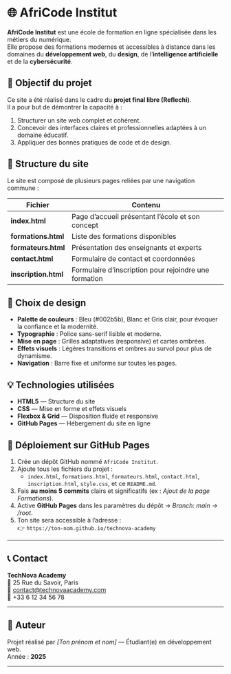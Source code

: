 # 🌐 AfriCode Institut

**AfriCode Institut** est une école de formation en ligne spécialisée dans les métiers du numérique.  
Elle propose des formations modernes et accessibles à distance dans les domaines du **développement web**, du **design**, de l’**intelligence artificielle** et de la **cybersécurité**.

## 🎯 Objectif du projet

Ce site a été réalisé dans le cadre du **projet final libre (Reflechi)**.  
Il a pour but de démontrer la capacité à :
1. Structurer un site web complet et cohérent.
2. Concevoir des interfaces claires et professionnelles adaptées à un domaine éducatif.
3. Appliquer des bonnes pratiques de code et de design.

## 🧩 Structure du site

Le site est composé de plusieurs pages reliées par une navigation commune :

|         Fichier      |                            Contenu                    |
|----------------------|-------------------------------------------------------|
| **index.html**       | Page d’accueil présentant l’école et son concept      |
| **formations.html**  | Liste des formations disponibles                      |
| **formateurs.html**  | Présentation des enseignants et experts               |
| **contact.html**     | Formulaire de contact et coordonnées                  |
| **inscription.html** | Formulaire d’inscription pour rejoindre une formation |

## 🎨 Choix de design

- **Palette de couleurs** : Bleu (#002b5b), Blanc et Gris clair, pour évoquer la confiance et la modernité.  
- **Typographie** : Police sans-serif lisible et moderne.  
- **Mise en page** : Grilles adaptatives (responsive) et cartes ombrées.  
- **Effets visuels** : Légères transitions et ombres au survol pour plus de dynamisme.  
- **Navigation** : Barre fixe et uniforme sur toutes les pages.

## 💡 Technologies utilisées

- **HTML5** — Structure du site  
- **CSS** — Mise en forme et effets visuels  
- **Flexbox & Grid** — Disposition fluide et responsive  
- **GitHub Pages** — Hébergement du site en ligne

## 🚀 Déploiement sur GitHub Pages

1. Crée un dépôt GitHub nommé `AfriCode Institut`.  
2. Ajoute tous les fichiers du projet :  
   - `index.html`, `formations.html`, `formateurs.html`, `contact.html`, `inscription.html`, `style.css`, et ce `README.md`.
3. Fais **au moins 5 commits** clairs et significatifs (ex : *Ajout de la page Formations*).  
4. Active **GitHub Pages** dans les paramètres du dépôt → *Branch: main → /root*.  
5. Ton site sera accessible à l’adresse :  
   👉 `https://ton-nom.github.io/technova-academy`

---

## 📞 Contact

**TechNova Academy**  
📍 25 Rue du Savoir, Paris  
📧 contact@technovaacademy.com  
📱 +33 6 12 34 56 78

---

## 🏁 Auteur

Projet réalisé par *[Ton prénom et nom]* — Étudiant(e) en développement web.  
Année : **2025**

---

